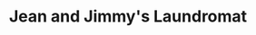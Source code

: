 ---
title: "Jean and Jimmy's Laundromat"
url: /louisburg/jean-and-jimmys-laundromat/
shop: Wäscherei
---